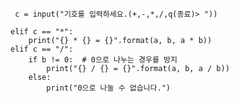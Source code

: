      c = input("기호를 입력하세요.(+,-,*,/,q(종료)> "))
    
    elif c == "*":
        print("{} * {} = {}".format(a, b, a * b))
    elif c == "/":
        if b != 0:  # 0으로 나누는 경우를 방지
            print("{} / {} = {}".format(a, b, a / b))
        else:
            print("0으로 나눌 수 없습니다.")